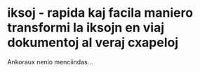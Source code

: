# iksoj - rapida kaj facila maniero transformi la iksojn en viaj dokumentoj al veraj cxapeloj

Ankoraux nenio menciindas...
